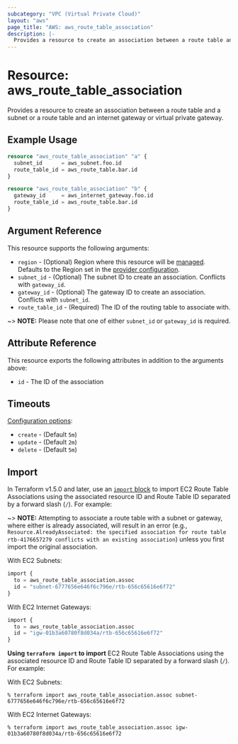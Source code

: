 ```yaml
---
subcategory: "VPC (Virtual Private Cloud)"
layout: "aws"
page_title: "AWS: aws_route_table_association"
description: |-
  Provides a resource to create an association between a route table and a subnet or a route table and an internet gateway or virtual private gateway.
---
```


# Resource: aws_route_table_association

Provides a resource to create an association between a route table and a subnet or a route table and an
internet gateway or virtual private gateway.

## Example Usage

```terraform
resource "aws_route_table_association" "a" {
  subnet_id      = aws_subnet.foo.id
  route_table_id = aws_route_table.bar.id
}
```

```terraform
resource "aws_route_table_association" "b" {
  gateway_id     = aws_internet_gateway.foo.id
  route_table_id = aws_route_table.bar.id
}
```

## Argument Reference

This resource supports the following arguments:

* `region` - (Optional) Region where this resource will be [managed](https://docs.aws.amazon.com/general/latest/gr/rande.html#regional-endpoints). Defaults to the Region set in the [provider configuration](https://registry.terraform.io/providers/hashicorp/aws/latest/docs#aws-configuration-reference).
* `subnet_id` - (Optional) The subnet ID to create an association. Conflicts with `gateway_id`.
* `gateway_id` - (Optional) The gateway ID to create an association. Conflicts with `subnet_id`.
* `route_table_id` - (Required) The ID of the routing table to associate with.

~> **NOTE:** Please note that one of either `subnet_id` or `gateway_id` is required.

## Attribute Reference

This resource exports the following attributes in addition to the arguments above:

* `id` - The ID of the association

## Timeouts

[Configuration options](https://developer.hashicorp.com/terraform/language/resources/syntax#operation-timeouts):

- `create` - (Default `5m`)
- `update` - (Default `2m`)
- `delete` - (Default `5m`)

## Import

In Terraform v1.5.0 and later, use an [`import` block](https://developer.hashicorp.com/terraform/language/import) to import EC2 Route Table Associations using the associated resource ID and Route Table ID separated by a forward slash (`/`). For example:

~> **NOTE:** Attempting to associate a route table with a subnet or gateway, where either is already associated, will result in an error (e.g., `Resource.AlreadyAssociated: the specified association for route table rtb-4176657279 conflicts with an existing association`) unless you first import the original association.

With EC2 Subnets:

```terraform
import {
  to = aws_route_table_association.assoc
  id = "subnet-6777656e646f6c796e/rtb-656c65616e6f72"
}
```

With EC2 Internet Gateways:

```terraform
import {
  to = aws_route_table_association.assoc
  id = "igw-01b3a60780f8d034a/rtb-656c65616e6f72"
}
```

**Using `terraform import` to import** EC2 Route Table Associations using the associated resource ID and Route Table ID separated by a forward slash (`/`). For example:

With EC2 Subnets:

```console
% terraform import aws_route_table_association.assoc subnet-6777656e646f6c796e/rtb-656c65616e6f72
```

With EC2 Internet Gateways:

```console
% terraform import aws_route_table_association.assoc igw-01b3a60780f8d034a/rtb-656c65616e6f72
```
